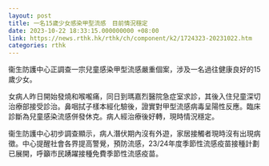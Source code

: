 ```yaml
---
layout: post
title: 一名15歲少女感染甲型流感　目前情況穩定
date: 2023-10-22 18:33:15.000000000 +08:00
link: https://news.rthk.hk/rthk/ch/component/k2/1724323-20231022.htm
categories: rthk
---
```


衞生防護中心正調查一宗兒童感染甲型流感嚴重個案，涉及一名過往健康良好的15歲少女。

女病人昨日開始發燒和喉嚨痛，同日到瑪嘉烈醫院急症室求診，其後入住兒童深切治療部接受診治。鼻咽拭子樣本經化驗後，證實對甲型流感病毒呈陽性反應。臨床診斷為兒童感染流感併發休克。病人經治療後好轉，現時情況穩定。

衞生防護中心初步調查顯示，病人潛伏期內沒有外遊，家居接觸者現時沒有出現病徵。中心提醒社會各界提高警覺，預防流感，23/24年度季節性流感疫苗接種計劃已展開，呼籲市民踴躍接種免費季節性流感疫苗。
